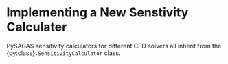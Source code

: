 
# Implementing a New Senstivity Calculater

PySAGAS sensitivity calculators for different CFD solvers all inherit 
from the {py:class}`.SensitivityCalculator` class.
